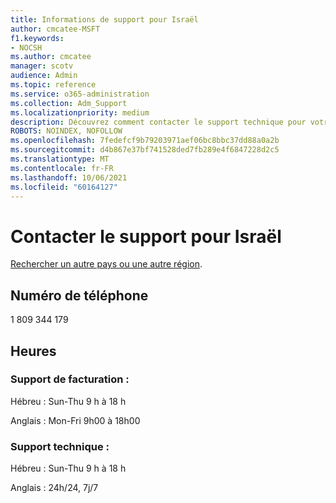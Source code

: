 ```yaml
---
title: Informations de support pour Israël
author: cmcatee-MSFT
f1.keywords:
- NOCSH
ms.author: cmcatee
manager: scotv
audience: Admin
ms.topic: reference
ms.service: o365-administration
ms.collection: Adm_Support
ms.localizationpriority: medium
description: Découvrez comment contacter le support technique pour votre pays ou région.
ROBOTS: NOINDEX, NOFOLLOW
ms.openlocfilehash: 7fedefcf9b79203971aef06bc8bbc37dd88a0a2b
ms.sourcegitcommit: d4b867e37bf741528ded7fb289e4f6847228d2c5
ms.translationtype: MT
ms.contentlocale: fr-FR
ms.lasthandoff: 10/06/2021
ms.locfileid: "60164127"
---
```

# <a name="contact-support-for-israel"></a>Contacter le support pour Israël

[Rechercher un autre pays ou une autre région](../../business-video/get-help-support.md).

## <a name="phone-number"></a>Numéro de téléphone
1 809 344 179

## <a name="hours"></a>Heures
### <a name="billing-support"></a>Support de facturation :

Hébreu : Sun-Thu 9 h à 18 h

Anglais : Mon-Fri 9h00 à 18h00

### <a name="technical-support"></a>Support technique :

Hébreu : Sun-Thu 9 h à 18 h

Anglais : 24h/24, 7j/7
